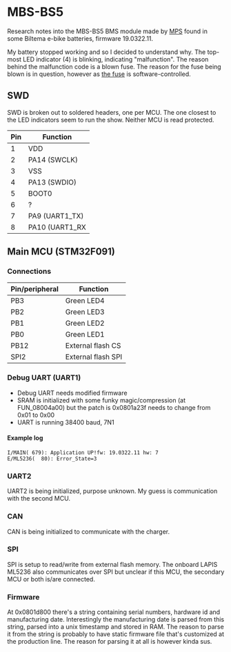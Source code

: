 # MBS-BS5
Research notes into the MBS-BS5 BMS module made by [MPS](https://www.acermps.com) found in some Biltema e-bike batteries, firmware 19.0322.11.

My battery stopped working and so I decided to understand why. The top-most LED indicator (4) is blinking, indicating "malfunction". The reason behind the malfunction code is a blown fuse. The reason for the fuse being blown is in question, however as [the fuse](https://www.eaton.com/content/dam/eaton/products/electronic-components/resources/data-sheet/eaton-scf9550-self-control-fuse-data-sheet-elx1135-en.pdf) is software-controlled.

## SWD
SWD is broken out to soldered headers, one per MCU. The one closest to the LED indicators seem to run the show. Neither MCU is read protected.

| Pin  | Function |
| - | - |
| 1 | VDD |
| 2 | PA14 (SWCLK) |
| 3 | VSS |
| 4 | PA13 (SWDIO) |
| 5 | BOOT0 |
| 6 | ? |
| 7 | PA9 (UART1_TX) |
| 8 | PA10 (UART1_RX |

## Main MCU (STM32F091)
### Connections
| Pin/peripheral | Function |
| - | - |
| PB3 | Green LED4 |
| PB2 | Green LED3 |
| PB1 | Green LED2 |
| PB0 | Green LED1 |
| PB12 | External flash CS |
| SPI2 | External flash SPI |

### Debug UART (UART1)
* Debug UART needs modified firmware
* SRAM is initialized with some funky magic/compression (at FUN_08004a00) but the patch is 0x0801a23f needs to change from 0x01 to 0x00
* UART is running 38400 baud, 7N1

#### Example log
```
I/MAIN( 679): Application UP!fw: 19.0322.11 hw: 7
E/ML5236(  80): Error_State=3
```

### UART2
UART2 is being initialized, purpose unknown. My guess is communication with the second MCU.

### CAN
CAN is being initialized to communicate with the charger.

### SPI
SPI is setup to read/write from external flash memory. The onboard LAPIS ML5236 also communicates over SPI but unclear if this MCU, the secondary MCU or both is/are connected.

### Firmware
At 0x0801d800 there's a string containing serial numbers, hardware id and manufacturing date. Interestingly the manufacturing date is parsed from this string, parsed into a unix timestamp and stored in RAM. The reason to parse it from the string is probably to have static firmware file that's customized at the production line. The reason for parsing it at all is however kinda sus.
